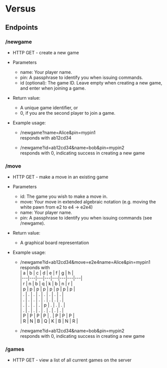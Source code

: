 # Versus

## Endpoints

### /newgame
* HTTP GET - create a new game
* Parameters
    * name: Your player name.
    * pin: A passphrase to identify you when issuing commands.
    * id (optional): The game ID. Leave empty when creating a new game, and enter when joining a game.

* Return value:
    * A unique game identifier, or
    * 0, if you are the second player to join a game.

* Example usage:
    * /newgame?name=Alice&pin=mypin1  
        responds with ab12cd34
        
    * /newgame?id=ab12cd34&name=bob&pin=mypin2  
        responds with 0, indicating success in creating a new game 
        
### /move
* HTTP GET - make a move in an existing game
* Parameters
    * id: The game you wish to make a move in.
    * move: Your move in extended algebraic notation (e.g. moving the white pawn from e2 to e4 -> e2e4)
    * name: Your player name.
    * pin: A passphrase to identify you when issuing commands (see /newgame).

* Return value:
    * A graphical board representation

* Example usage:
    * /newgame?id=ab12cd34&move=e2e4name=Alice&pin=mypin1  
        responds with  
        | a | b | c | d | e | f | g | h |  
        |---|---|---|---|---|---|---|---|  
        | r | n | b | q | k | b | n | r |  
        | p | p | p | p | p | p | p | p |  
        | . | . | . | . | . | . | . | . |  
        | . | . | . | . | . | . | . | . |  
        | . | . | . | . | p | . | . | . |  
        | . | . | . | . | . | . | . | . |  
        | P | P | P | P | . | P | P | P |  
        | R | N | B | Q | K | B | N | R |
        
    * /newgame?id=ab12cd34&name=bob&pin=mypin2  
        responds with 0, indicating success in creating a new game 
        
        
### /games
* HTTP GET - view a list of all current games on the server